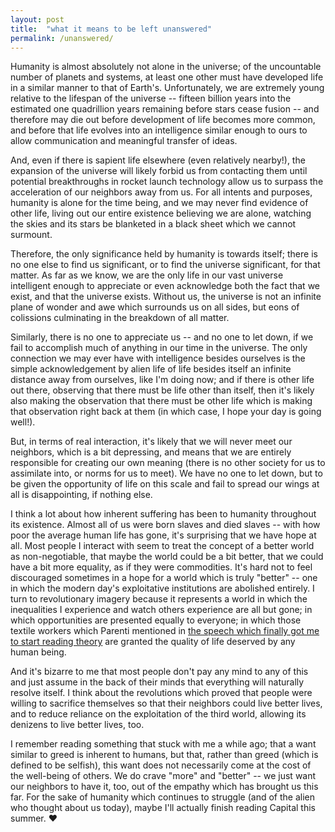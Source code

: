 ```yaml
---
layout: post
title:  "what it means to be left unanswered"
permalink: /unanswered/
---
```


Humanity is almost absolutely not alone in the universe; of the uncountable number of planets and systems, at least one other must have developed life in a similar manner to that of Earth's. Unfortunately, we are extremely young relative to the lifespan of the universe -- fifteen billion years into the estimated one quadrillion years remaining before stars cease fusion -- and therefore may die out before development of life becomes more common, and before that life evolves into an intelligence similar enough to ours to allow communication and meaningful transfer of ideas.

And, even if there is sapient life elsewhere (even relatively nearby!), the expansion of the universe will likely forbid us from contacting them until potential breakthroughs in rocket launch technology allow us to surpass the acceleration of our neighbors away from us. For all intents and purposes, humanity is alone for the time being, and we may never find evidence of other life, living out our entire existence believing we are alone, watching the skies and its stars be blanketed in a black sheet which we cannot surmount.

Therefore, the only significance held by humanity is towards itself; there is no one else to find us significant, or to find the universe significant, for that matter. As far as we know, we are the only life in our vast universe intelligent enough to appreciate or even acknowledge both the fact that we exist, and that the universe exists. Without us, the universe is not an infinite plane of wonder and awe which surrounds us on all sides, but eons of colissions culminating in the breakdown of all matter.

Similarly, there is no one to appreciate us -- and no one to let down, if we fail to accomplish much of anything in our time in the universe. The only connection we may ever have with intelligence besides ourselves is the simple acknowledgement by alien life of life besides itself an infinite distance away from ourselves, like I'm doing now; and if there is other life out there, observing that there must be life other than itself, then it's likely also making the observation that there must be other life which is making that observation right back at them (in which case, I hope your day is going well!).

But, in terms of real interaction, it's likely that we will never meet our neighbors, which is a bit depressing, and means that we are entirely responsible for creating our own meaning (there is no other society for us to assimilate into, or norms for us to meet). We have no one to let down, but to be given the opportunity of life on this scale and fail to spread our wings at all is disappointing, if nothing else.

I think a lot about how inherent suffering has been to humanity throughout its existence. Almost all of us were born slaves and died slaves -- with how poor the average human life has gone, it's surprising that we have hope at all. Most people I interact with seem to treat the concept of a better world as non-negotiable, that maybe the world could be a bit better, that we could have a bit more equality, as if they were commodities. It's hard not to feel discouraged sometimes in a hope for a world which is truly "better" -- one in which the modern day's exploitative institutions are abolished entirely. I turn to revolutionary imagery because it represents a world in which the inequalities I experience and watch others experience are all but gone; in which opportunities are presented equally to everyone; in which those textile workers which Parenti mentioned in [the speech which finally got me to start reading theory](https://youtu.be/xP8CzlFhc14) are granted the quality of life deserved by any human being.

And it's bizarre to me that most people don't pay any mind to any of this and just assume in the back of their minds that everything will naturally resolve itself. I think about the revolutions which proved that people were willing to sacrifice themselves so that their neighbors could live better lives, and to reduce reliance on the exploitation of the third world, allowing its denizens to live better lives, too.

I remember reading something that stuck with me a while ago; that a want similar to greed is inherent to humans, but that, rather than greed (which is defined to be selfish), this want does not necessarily come at the cost of the well-being of others. We do crave "more" and "better" -- we just want our neighbors to have it, too, out of the empathy which has brought us this far. For the sake of humanity which continues to struggle (and of the alien who thought about us today), maybe I'll actually finish reading Capital this summer. ♥